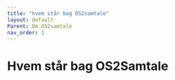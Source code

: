 ```yaml
---
title: "hvem står bag OS2samtale"
layout: default
Parent: Om OS2samtale
nav_order: 1
---
```

# Hvem står bag OS2Samtale